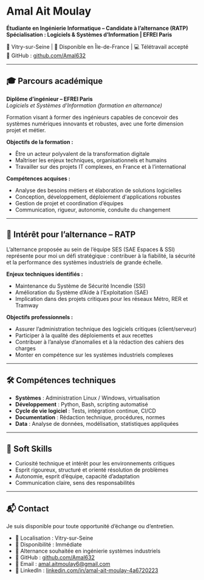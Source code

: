 # Amal Ait Moulay  
**Étudiante en Ingénierie Informatique – Candidate à l’alternance (RATP)**  
**Spécialisation : Logiciels & Systèmes d’Information | EFREI Paris**

📍 Vitry-sur-Seine | 💼 Disponible en Île-de-France | 💻 Télétravail accepté  
🔗 GitHub : [github.com/Amal632](https://github.com/Amal632)

---

## 🎓 Parcours académique

**Diplôme d’ingénieur – EFREI Paris**  
_Logiciels et Systèmes d’Information (formation en alternance)_

Formation visant à former des ingénieurs capables de concevoir des systèmes numériques innovants et robustes, avec une forte dimension projet et métier.

**Objectifs de la formation :**
- Être un acteur polyvalent de la transformation digitale
- Maîtriser les enjeux techniques, organisationnels et humains
- Travailler sur des projets IT complexes, en France et à l’international

**Compétences acquises :**
- Analyse des besoins métiers et élaboration de solutions logicielles
- Conception, développement, déploiement d'applications robustes
- Gestion de projet et coordination d’équipes
- Communication, rigueur, autonomie, conduite du changement

---

## 🚆 Intérêt pour l’alternance – RATP

L’alternance proposée au sein de l’équipe SES (SAE Espaces & SSI) représente pour moi un défi stratégique : contribuer à la fiabilité, la sécurité et la performance des systèmes industriels de grande échelle.

**Enjeux techniques identifiés :**
- Maintenance du Système de Sécurité Incendie (SSI)
- Amélioration du Système d’Aide à l’Exploitation (SAE)
- Implication dans des projets critiques pour les réseaux Métro, RER et Tramway

**Objectifs professionnels :**
- Assurer l’administration technique des logiciels critiques (client/serveur)
- Participer à la qualité des déploiements et aux recettes
- Contribuer à l’analyse d’anomalies et à la rédaction des cahiers des charges
- Monter en compétence sur les systèmes industriels complexes

---

## 🛠️ Compétences techniques

- **Systèmes** : Administration Linux / Windows, virtualisation
- **Développement** : Python, Bash, scripting automatisé
- **Cycle de vie logiciel** : Tests, intégration continue, CI/CD
- **Documentation** : Rédaction technique, procédures, normes
- **Data** : Analyse de données, modélisation, statistiques appliquées

---

## 🧠 Soft Skills

- Curiosité technique et intérêt pour les environnements critiques
- Esprit rigoureux, structuré et orienté résolution de problèmes
- Autonomie, esprit d’équipe, capacité d’adaptation
- Communication claire, sens des responsabilités

---

## 📬 Contact

Je suis disponible pour toute opportunité d’échange ou d’entretien.

- 📍 Localisation : Vitry-sur-Seine  
- 📅 Disponibilité : Immédiate  
- 💼 Alternance souhaitée en ingénierie systèmes industriels  
- 🔗 GitHub : [github.com/Amal632](https://github.com/Amal632)  
- 📧 Email : [amal.aitmoulay6@gmail.com](mailto:amal.aitmoulay6@gmail.com)  
- 💼 LinkedIn : [linkedin.com/in/amal-ait-moulay-4a6720223](http://www.linkedin.com/in/amal-ait-moulay-4a6720223)

